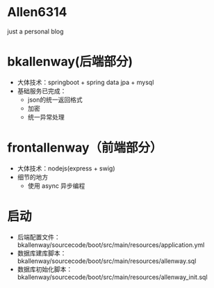 # Allen6314 

just a personal blog

# bkallenway(后端部分)

- 大体技术：springboot + spring data jpa + mysql 
- 基础服务已完成：
  - json的统一返回格式
  - 加密
  - 统一异常处理

# frontallenway（前端部分）

- 大体技术：nodejs(express + swig)
- 细节的地方
  - 使用 async 异步编程

# 启动

- 后端配置文件： bkallenway/sourcecode/boot/src/main/resources/application.yml
- 数据库建库脚本： bkallenway/sourcecode/boot/src/main/resources/allenway.sql
- 数据库初始化脚本：bkallenway/sourcecode/boot/src/main/resources/allenway_init.sql
